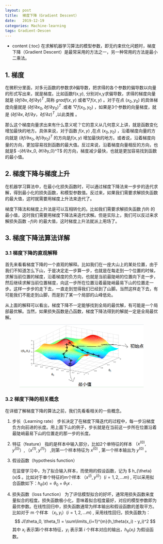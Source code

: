 ```yaml
---
layout: post
title:  梯度下降（Gradient Descent）
date:   2019-12-19
categories: Machine-learning
tags: Gradient-Descen    
---
```

* content
{:toc}
在求解机器学习算法的模型参数，即无约束优化问题时，梯度下降（Gradient Descent）是最常采用的方法之一，另一种常用的方法是最小二乘法。









## **1. 梯度**

在微积分里面，对多元函数的参数求∂偏导数，把求得的各个参数的偏导数以向量的形式写出来，就是梯度。比如函数f(x,y), 分别对x,y求偏导数，求得的梯度向量就是 $(∂f/∂x, ∂f/∂y)^T$ ,简称 $grad f(x,y)$ 或者$▽f(x,y)$ 。对于在点 $(x_0,y_0)$ 的具体梯度向量就是 $(∂f/∂x_0, ∂f/∂y_0)^T$ .或者 $▽f(x_0,y_0)$ ，如果是3个参数的向量梯度，就是 $(∂f/∂x, ∂f/∂y，∂f/∂z)^T$ ,以此类推 。



那么这个梯度向量求出来有什么意义呢？它的意义从几何意义上讲，就是函数变化增加最快的地方。具体来说，对于函数 $f(x,y)$ ,在点 $(x_0,y_0)$ ，沿着梯度向量的方向就是 $(∂f/∂x_0, ∂f/∂y_0)^T$  的方向是$f(x,y)$ 增加最快的地方。或者说，沿着梯度向量的方向，更加容易找到函数的最大值。反过来说，沿着梯度向量相反的方向，也就是$ -(∂f/∂x_0, ∂f/∂y_0)^T$ 的方向，梯度减少最快，也就是更加容易找到函数的最小值。



## **2. 梯度下降与梯度上升**

在机器学习算法中，在最小化损失函数时，可以通过梯度下降法来一步步的迭代求解，得到最小化的损失函数，和模型参数值。反过来，如果我们需要求解损失函数的最大值，这时就需要用梯度上升法来迭代了。

梯度下降法和梯度上升法是可以互相转化的。比如我们需要求解损失函数 $f(θ)$ 的最小值，这时我们需要用梯度下降法来迭代求解。但是实际上，我们可以反过来求解损失函数 $-f(θ)$ 的最大值，这时梯度上升法就派上用场了。



## **3. 梯度下降法算法详解**

### 3.1 梯度下降的直观解释

首先来看看梯度下降的一个直观的解释。比如我们在一座大山上的某处位置，由于我们不知道怎么下山，于是决定走一步算一步，也就是在每走到一个位置的时候，求解当前位置的梯度，沿着梯度的负方向，也就是当前最陡峭的位置向下走一步，然后继续求解当前位置梯度，向这一步所在位置沿着最陡峭最易下山的位置走一步。这样一步步的走下去，一直走到觉得我们已经到了山脚。当然这样走下去，有可能我们不能走到山脚，而是到了某一个局部的山峰低处。



从上面的解释可以看出，梯度下降不一定能够找到全局的最优解，有可能是一个局部最优解。当然，如果损失函数是凸函数，梯度下降法得到的解就一定是全局最优解。

<center>
    <img src="https://raw.githubusercontent.com/HG1227/image/master/img_tuchuang/20191219101609.png"/>
</center>



### 3.2 梯度下降的相关概念

在详细了解梯度下降的算法之前，我们先看看相关的一些概念。

1. 步长（Learning rate）
   步长决定了在梯度下降迭代的过程中，每一步沿梯度负方向前进的长度。用上面下山的例子，步长就是在当前这一步所在位置沿着最陡峭最易下山的位置走的那一步的长度。

2. 特征（feature）
   指的是样本中输入部分，比如2个单特征的样本 $（x^{(0)},y^{(0)}）,（x^{(1)},y^{(1)}）$ ,则第一个样本特征为  $x^{(0)}$  , 第一个样本输出为 $y^{(0)}$  。

3. 假设函数（hypothesis function）

   在监督学习中，为了拟合输入样本，而使用的假设函数，记为 $ h_{\theta}(x)$ 。比如对于单个特征的m个样本 $（x^{(i)},y^{(i)}）(i=1,2,...m)$  , 可以采用拟合函数如下：$h_{\theta}(x) = \theta_0+\theta_1x$ .

4. 损失函数（loss function）
   为了评估模型拟合的好坏，通常用损失函数来度量拟合的程度。损失函数极小化，意味着拟合程度最好，对应的模型参数即为最优参数。在线性回归中，损失函数通常为样本输出和假设函数的差取平方。比如对于 m 个样本 $（x_i,y_i）(i=1,2,...m)$ , 采用线性回归，损失函数为：
   $$
   J(\theta_0, \theta_1) = \sum\limits_{i=1}^{m}(h_\theta(x_i) - y_i)^2
   $$
   其中 $x_i$ 表示第i个样本特征，$y_i$ 表示第 $i$ 个样本对应的输出，$h_θ(x_i)$ 为假设函数。  

